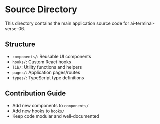 # Source Directory

This directory contains the main application source code for ai-terminal-verse-06.

## Structure
- `components/`: Reusable UI components
- `hooks/`: Custom React hooks
- `lib/`: Utility functions and helpers
- `pages/`: Application pages/routes
- `types/`: TypeScript type definitions

## Contribution Guide
- Add new components to `components/`
- Add new hooks to `hooks/`
- Keep code modular and well-documented
